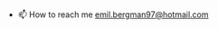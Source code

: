 - 📫 How to reach me emil.bergman97@hotmail.com

<!---
tfk16egb/tfk16egb is a ✨ special ✨ repository because its `README.md` (this file) appears on your GitHub profile.
You can click the Preview link to take a look at your changes.
--->
